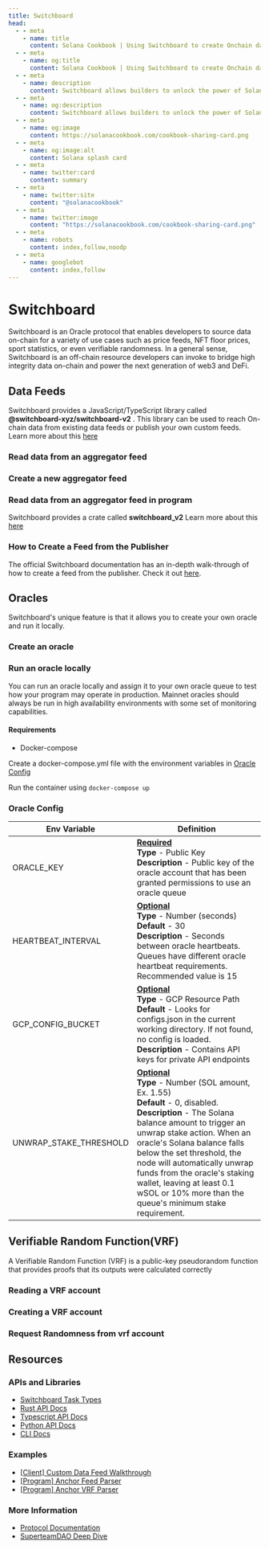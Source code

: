 ```yaml
---
title: Switchboard
head:
  - - meta
    - name: title
      content: Solana Cookbook | Using Switchboard to create Onchain data feeds
  - - meta
    - name: og:title
      content: Solana Cookbook | Using Switchboard to create Onchain data feeds
  - - meta
    - name: description
      content: Switchboard allows builders to unlock the power of Solana by creating high performance data feeds from any API.
  - - meta
    - name: og:description
      content: Switchboard allows builders to unlock the power of Solana by creating high performance data feeds from any API.
  - - meta
    - name: og:image
      content: https://solanacookbook.com/cookbook-sharing-card.png
  - - meta
    - name: og:image:alt
      content: Solana splash card
  - - meta
    - name: twitter:card
      content: summary
  - - meta
    - name: twitter:site
      content: "@solanacookbook"
  - - meta
    - name: twitter:image
      content: "https://solanacookbook.com/cookbook-sharing-card.png"
  - - meta
    - name: robots
      content: index,follow,noodp
  - - meta
    - name: googlebot
      content: index,follow
---
```


# Switchboard

Switchboard is an Oracle protocol that enables developers to source data on-chain for a variety of use cases such as price feeds, NFT floor prices, sport statistics, or even verifiable randomness. In a general sense, Switchboard is an off-chain resource developers can invoke to bridge high integrity data on-chain and power the next generation of web3 and DeFi.

## Data Feeds

Switchboard provides a JavaScript/TypeScript library called **@switchboard-xyz/switchboard-v2**
. This library can be used to reach On-chain data from existing data feeds or publish your own custom feeds. Learn more about this [here](https://www.npmjs.com/package/@switchboard-xyz/switchboard-v2
)

### Read data from an aggregator feed

<SolanaCodeGroup>
  <SolanaCodeGroupItem title="TS" active>

  <template v-slot:default>

@[code](@/code/switchboard/client/read.client.en.ts)

  </template>

  <template v-slot:preview>

@[code](@/code/switchboard/client/read.client.preview.en.ts)

  </template>

  </SolanaCodeGroupItem>

</SolanaCodeGroup>

### Create a new aggregator feed

<SolanaCodeGroup>
  <SolanaCodeGroupItem title="TS" active>

  <template v-slot:default>

@[code](@/code/switchboard/client/create.client.en.ts)

  </template>

  <template v-slot:preview>

@[code](@/code/switchboard/client/create.client.preview.en.ts)

  </template>

  </SolanaCodeGroupItem>

</SolanaCodeGroup>





### Read data from an aggregator feed in program
Switchboard provides a crate called **switchboard_v2**
Learn more about this [here](https://docs.rs/switchboard-v2/0.1.10/switchboard_v2/)


<SolanaCodeGroup>
  <SolanaCodeGroupItem title="Rust" active>

  <template v-slot:default>

@[code](@/code/switchboard/on-chain/read.on-chain.en.rs)

  </template>

  <template v-slot:preview>

@[code](@/code/switchboard/on-chain/read.on-chain.preview.en.rs)

  </template>

  </SolanaCodeGroupItem>

</SolanaCodeGroup>

### How to Create a Feed from the Publisher
The official Switchboard documentation has an in-depth walk-through of how to create a feed from the publisher.
Check it out [here](https://docs.switchboard.xyz/feed/publisher).

## Oracles
Switchboard's unique feature is that it allows you to create your own oracle and run it locally.

### Create an oracle
<SolanaCodeGroup>
  <SolanaCodeGroupItem title="TS" active>

  <template v-slot:default>

@[code](@/code/switchboard/client/create.oracle.client.en.ts)

  </template>

  <template v-slot:preview>

@[code](@/code/switchboard/client/create.oracle.client.preview.en.ts)

  </template>

  </SolanaCodeGroupItem>

</SolanaCodeGroup>

### Run an oracle locally
You can run an oracle locally and assign it to your own oracle queue to test how your program may operate in production. Mainnet oracles should always be run in high availability environments with some set of monitoring capabilities.

#### Requirements
 - Docker-compose

Create a docker-compose.yml file with the environment variables in [Oracle Config](/integrations/switchboard.html#oracle-config)



<SolanaCodeGroup>
  <SolanaCodeGroupItem title="TS" active>

  <template v-slot:default>

@[code](@/code/switchboard/local/docker-compose.oracle.local.en.yml)

  </template>

  <template v-slot:preview>

@[code](@/code/switchboard/local/docker-compose.oracle.local.en.yml)

  </template>

  </SolanaCodeGroupItem>

</SolanaCodeGroup>

Run the container using `docker-compose up`

### Oracle Config
<table>
  <thead>
    <tr>
      <th>Env Variable</th>
      <th>Definition</th>
    </tr>
  </thead>
  <tbody>
    <tr>
      <td>ORACLE_KEY</td>
      <td>
        <b>
          <u>Required</u>
        </b>
        <br />
        <b>Type</b> - Public Key
        <br />
        <b>Description</b> - Public key of the oracle account that has been
        granted permissions to use an oracle queue <br />
      </td>
    </tr>
    <tr>
      <td>HEARTBEAT_INTERVAL</td>
      <td>
        <b>
          <u>Optional</u>
        </b>
        <br />
        <b>Type</b> - Number (seconds)
        <br />
        <b>Default</b> - 30
        <br />
        <b>Description</b> - Seconds between oracle heartbeats. Queues have
        different oracle heartbeat requirements. Recommended value is 15
      </td>
    </tr>
    <tr>
      <td>GCP_CONFIG_BUCKET</td>
      <td>
        <b>
          <u>Optional</u>
        </b>
        <br />
        <b>Type</b> - GCP Resource Path
        <br />
        <b>Default</b> - Looks for configs.json in the current working
        directory. If not found, no config is loaded.
        <br />
        <b>Description</b> - Contains API keys for private API endpoints
      </td>
    </tr>
    <tr>
      <td>UNWRAP_STAKE_THRESHOLD</td>
      <td>
        <b>
          <u>Optional</u>
        </b>
        <br />
        <b>Type</b> - Number (SOL amount, Ex. 1.55)
        <br />
        <b>Default</b> - 0, disabled.
        <br />
        <b>Description</b> - The Solana balance amount to trigger an unwrap stake action. When an oracle's Solana balance falls below the set threshold, the node will automatically unwrap funds from the oracle's staking wallet, leaving at least 0.1 wSOL or 10% more than the queue's minimum stake requirement. 
      </td>
    </tr>
  </tbody>
</table>

## Verifiable Random Function(VRF)
A Verifiable Random Function (VRF) is a public-key pseudorandom function that provides proofs that its outputs were calculated correctly
### Reading a VRF account

<SolanaCodeGroup>
  <SolanaCodeGroupItem title="TS" active>

  <template v-slot:default>

@[code](@/code/switchboard/client/read.vrf.client.en.ts)

  </template>

  <template v-slot:preview>

@[code](@/code/switchboard/client/read.vrf.client.preview.en.ts)

  </template>

  </SolanaCodeGroupItem>
  <SolanaCodeGroupItem title="Rust" active>

  <template v-slot:default>

@[code](@/code/switchboard/on-chain/read.vrf.on-chain.en.rs)

  </template>

  <template v-slot:preview>

@[code](@/code/switchboard/on-chain/read.vrf.on-chain.preview.en.rs)

  </template>

  </SolanaCodeGroupItem>

</SolanaCodeGroup>

### Creating a VRF account

<SolanaCodeGroup>
  <SolanaCodeGroupItem title="TS" active>

  <template v-slot:default>

@[code](@/code/switchboard/client/create.vrf.client.en.ts)

  </template>

  <template v-slot:preview>

@[code](@/code/switchboard/client/create.vrf.client.preview.en.ts)

  </template>

  </SolanaCodeGroupItem>
  

</SolanaCodeGroup>

### Request Randomness from vrf account

<SolanaCodeGroup>
  <SolanaCodeGroupItem title="TS" active>

  <template v-slot:default>

@[code](@/code/switchboard/client/request.vrf.client.en.ts)

  </template>

  <template v-slot:preview>

@[code](@/code/switchboard/client/request.vrf.client.preview.en.ts)

  </template>

  </SolanaCodeGroupItem>
  

</SolanaCodeGroup>


## Resources
### APIs and Libraries
 - [Switchboard Task Types](https://docs.switchboard.xyz/api/tasks)
 - [Rust API Docs](https://docs.rs/switchboard-v2/latest/switchboard_v2/)
 - [Typescript API Docs](https://docs.switchboard.xyz/api/ts)
 - [Python API Docs](https://docs.switchboard.xyz/api/py)
 - [CLI Docs](https://docs.switchboard.xyz/api/cli)
### Examples
 - [[Client] Custom Data Feed Walkthrough](https://github.com/switchboard-xyz/switchboard-v2/tree/main/packages/feed-walkthrough)
 - [[Program] Anchor Feed Parser](https://github.com/switchboard-xyz/switchboard-v2/tree/main/programs/anchor-feed-parser)
 - [[Program] Anchor VRF Parser](https://github.com/switchboard-xyz/switchboard-v2/tree/main/programs/anchor-vrf-parser)
### More Information
 - [Protocol Documentation](https://docs.switchboard.xyz/introduction)
 - [SuperteamDAO Deep Dive](https://crawling-cent-d6b.notion.site/The-Switchboard-Deep-Dive-717df6ba0b92465e8118351466257a0f)

